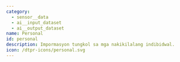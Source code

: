 ```yaml
---
category:
  - sensor__data
  - ai__input_dataset
  - ai__output_dataset
name: Personal
id: personal
description: Impormasyon tungkol sa mga nakikilalang indibidwal.
icon: /dtpr-icons/personal.svg
---
```


